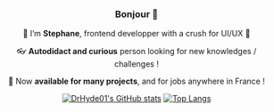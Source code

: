<div align="center">
  
### Bonjour 👋


:bust_in_silhouette: I’m **Stephane**, frontend developper with a crush for UI/UX :art:  
  
:eyeglasses: **Autodidact and curious** person looking for new knowledges / challenges !     
  
:mega: Now **available for many projects**, and for jobs anywhere in France !     

  
[![DrHyde01's GitHub stats](https://github-readme-stats.vercel.app/api?username=DrHyde01&show_icons=true&theme=buefy)](https://github.com/DrHyde01/github-readme-stats) [![Top Langs](https://github-readme-stats.vercel.app/api/top-langs/?username=DrHyde01&layout=compact)](https://github.com/DrHyde01/github-readme-stats)
</div>

 

